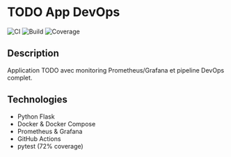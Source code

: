 # TODO App DevOps

![CI](https://github.com/ton-username/ton-repo/workflows/CI%20-%20Tests%20et%20Qualité/badge.svg)
![Build](https://github.com/ton-username/ton-repo/workflows/Build%20et%20Push%20Docker/badge.svg)
![Coverage](https://codecov.io/gh/ton-username/ton-repo/branch/main/graph/badge.svg)

## Description
Application TODO avec monitoring Prometheus/Grafana et pipeline DevOps complet.

## Technologies
- Python Flask
- Docker & Docker Compose
- Prometheus & Grafana
- GitHub Actions
- pytest (72% coverage)